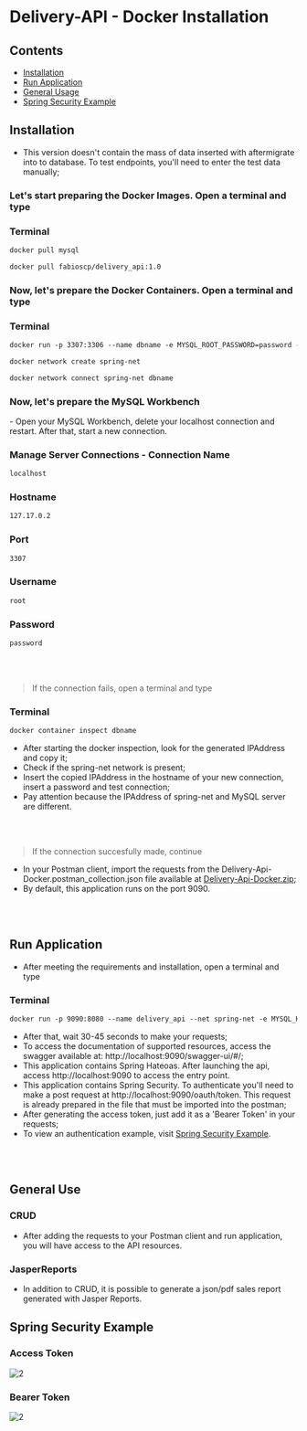 <h1>Delivery-API - Docker Installation</h1>

## Contents
  
* [Installation](#installation)
* [Run Application](#run-application)
* [General Usage](#general-usage)
* [Spring Security Example](#spring)

## <a name="installation"></a>Installation
- This version doesn't contain the mass of data inserted with aftermigrate into to database. To test endpoints, you'll need to enter the test data manually;

<h3> Let's start preparing the Docker Images. Open a terminal and type </h3>

### Terminal
```xml
docker pull mysql 
```
```xml
docker pull fabioscp/delivery_api:1.0
```

<h3> Now, let's prepare the Docker Containers. Open a terminal and type </h3>

### Terminal
```xml
docker run -p 3307:3306 --name dbname -e MYSQL_ROOT_PASSWORD=password -d mysql
```
```xml
docker network create spring-net
```
```xml
docker network connect spring-net dbname
```

<h3> Now, let's prepare the MySQL Workbench </h3>
- Open your MySQL Workbench, delete your localhost connection and restart. After that, start a new connection.

### Manage Server Connections - Connection Name 
```xml
localhost
```
### Hostname
```xml
127.17.0.2
```
### Port
```xml
3307 
```
### Username
```xml
root
```
### Password
```xml
password
```
<br></br>
> If the connection fails, open a terminal and type

### Terminal
```xml
docker container inspect dbname
```
- After starting the docker inspection, look for the generated IPAddress and copy it;
- Check if the spring-net network is present;
- Insert the copied IPAddress in the hostname of your new connection, insert a password and test connection;
- Pay attention because the IPAddress of spring-net and MySQL server are different.

<br></br>
> If the connection succesfully made, continue
- In your Postman client, import the requests from the Delivery-Api-Docker.postman_collection.json file available at [Delivery-Api-Docker.zip](https://github.com/Fa2bio/Delivery-Api/files/10393993/Delivery-Api-Docker.zip);
- By default, this application runs on the port 9090.

<br></br>
## <a name="run-application"></a>Run Application

- After meeting the requirements and installation, open a terminal and type

### Terminal
```xml
docker run -p 9090:8080 --name delivery_api --net spring-net -e MYSQL_HOST=dbname -e MYSQL_USER=root -e MYSQL_PASSWORD=password -e MYSQL_PORT=3306 -d fabioscp/delivery_api:1.0
```
- After that, wait 30-45 seconds to make your requests;
- To access the documentation of supported resources, access the swagger available at: http://localhost:9090/swagger-ui/#/;
- This application contains Spring Hateoas. After launching the api, access http://localhost:9090 to access the entry point.
- This application contains Spring Security. To authenticate you'll need to make a post request at http://localhost:9090/oauth/token. This request is already prepared in the file that must be imported into the postman;
- After generating the access token, just add it as a 'Bearer Token' in your requests;
- To view an authentication example, visit [Spring Security Example](#spring).

<br></br>
## <a name="general-usage"></a>General Use

### CRUD

* After adding the requests to your Postman client and run application, you will have access to the API resources.

### JasperReports
* In addition to CRUD, it is possible to generate a json/pdf sales report generated with Jasper Reports.

## <a name="spring"></a> Spring Security Example
### Access Token
![2](https://user-images.githubusercontent.com/41877566/211430700-83c8b996-115f-48d9-ad9b-8d755af2abf9.png)
### Bearer Token
![2](https://user-images.githubusercontent.com/41877566/208469558-b17f6936-880c-4e3c-a20e-ea37875c4b93.png)

